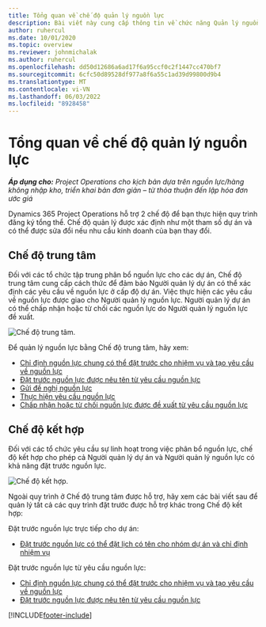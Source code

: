 ```yaml
---
title: Tổng quan về chế độ quản lý nguồn lực
description: Bài viết này cung cấp thông tin về chức năng Quản lý nguồn lực trong Dynamics 365 Project Operations.
author: ruhercul
ms.date: 10/01/2020
ms.topic: overview
ms.reviewer: johnmichalak
ms.author: ruhercul
ms.openlocfilehash: dd50d12686a6ad17f6a95ccf0c2f1447cc470bf7
ms.sourcegitcommit: 6cfc50d89528df977a8f6a55c1ad39d99800d9b4
ms.translationtype: MT
ms.contentlocale: vi-VN
ms.lasthandoff: 06/03/2022
ms.locfileid: "8928458"
---
```

# <a name="resource-management-modes-overview"></a>Tổng quan về chế độ quản lý nguồn lực

_**Áp dụng cho:** Project Operations cho kịch bản dựa trên nguồn lực/hàng không nhập kho, triển khai bản đơn giản – từ thỏa thuận đến lập hóa đơn ước giá_


Dynamics 365 Project Operations hỗ trợ 2 chế độ để bạn thực hiện quy trình đăng ký tổng thể. Chế độ quản lý được xác định như một tham số dự án và có thể được sửa đổi nếu nhu cầu kinh doanh của bạn thay đổi.    

## <a name="central-mode"></a>Chế độ trung tâm
Đối với các tổ chức tập trung phân bổ nguồn lực cho các dự án, Chế độ trung tâm cung cấp cách thức để đảm bảo Người quản lý dự án có thể xác định các yêu cầu về nguồn lực ở cấp độ dự án. Việc thực hiện các yêu cầu về nguồn lực được giao cho Người quản lý nguồn lực. Người quản lý dự án có thể chấp nhận hoặc từ chối các nguồn lực do Người quản lý nguồn lực đề xuất.

![Chế độ trung tâm.](./media/resource-management-central.png)

Để quản lý nguồn lực bằng Chế độ trung tâm, hãy xem:

- [Chỉ định nguồn lực chung có thể đặt trước cho nhiệm vụ và tạo yêu cầu về nguồn lực](/dynamics365/project-service/assign-generic-bookable-resource)
- [Đặt trước nguồn lực được nêu tên từ yêu cầu nguồn lực](/dynamics365/project-service/book-named-resource)
- [Gửi đề nghị nguồn lực](/dynamics365/project-service/submit-resource-request)
- [Thực hiện yêu cầu nguồn lực](/dynamics365/project-service/resource-management-fulfill-requests)
- [Chấp nhận hoặc từ chối nguồn lực được đề xuất từ yêu cầu nguồn lực](/dynamics365/project-service/accept-reject-proposed-resource)

## <a name="hybrid-mode"></a>Chế độ kết hợp
Đối với các tổ chức yêu cầu sự linh hoạt trong việc phân bổ nguồn lực, chế độ kết hợp cho phép cả Người quản lý dự án và Người quản lý nguồn lực có khả năng đặt trước nguồn lực.

![Chế độ kết hợp.](./media/resource-management-hybrid.png)

Ngoài quy trình ở Chế độ trung tâm được hỗ trợ, hãy xem các bài viết sau để quản lý tất cả các quy trình đặt trước được hỗ trợ khác trong Chế độ kết hợp:

Đặt trước nguồn lực trực tiếp cho dự án:
- [Đặt trước nguồn lực có thể đặt lịch có tên cho nhóm dự án và chỉ định nhiệm vụ](/dynamics365/project-service/assign-named-bookable-resource)

Đặt trước nguồn lực từ yêu cầu nguồn lực:
- [Chỉ định nguồn lực chung có thể đặt trước cho nhiệm vụ và tạo yêu cầu về nguồn lực](/dynamics365/project-service/assign-generic-bookable-resource)
- [Đặt trước nguồn lực được nêu tên từ yêu cầu nguồn lực](/dynamics365/project-service/book-named-resource)


[!INCLUDE[footer-include](../includes/footer-banner.md)]